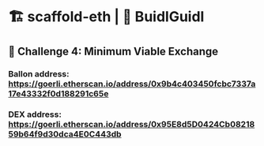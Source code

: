 # 🏗 scaffold-eth | 🏰 BuidlGuidl

## 🚩 **Challenge 4: Minimum Viable Exchange**

### Ballon address: https://goerli.etherscan.io/address/0x9b4c403450fcbc7337a17e43332f0d188291c65e

### DEX address: https://goerli.etherscan.io/address/0x95E8d5D0424Cb0821859b64f9d30dca4E0C443db
